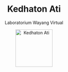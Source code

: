 <div align="center">

<!--lint ignore no-dead-urls-->

# Kedhaton Ati 

Laboratorium Wayang Virtual

<img width="122" src="https://github.com/Askara-Dev/web-kedhaton-ati/assets/68774609/314300b6-d450-42c2-b4fa-411364cf99cf" alt="Kedhaton Ati">  

</div>
